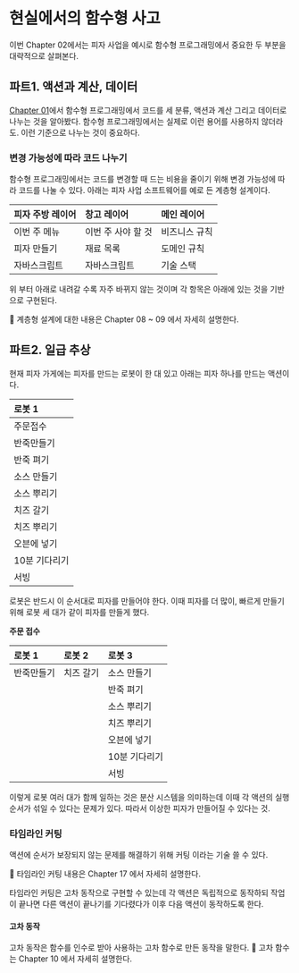 # 현실에서의 함수형 사고

이번 Chapter 02에서는 피자 사업을 예시로 함수형 프로그래밍에서 중요한 두 부분을 대략적으로 살펴본다.

## 파트1. 액션과 계산, 데이터

[Chapter 01](/books%2F%EC%8F%99%EC%8F%99%2520%EB%93%A4%EC%96%B4%EC%98%A4%EB%8A%94%2520%ED%95%A8%EC%88%98%ED%98%95%2520%EC%BD%94%EB%94%A9%2FChapter%252001)에서 함수형 프로그래밍에서 코드를 세 분류, 액션과 계산 그리고 데이터로 나누는 것을 알아봤다. 함수형 프로그래밍에서는 실제로 이런 용어를 사용하지 않더라도. 이런 기준으로 나누는 것이 중요하다.

### 변경 가능성에 따라 코드 나누기

함수형 프로그래밍에서는 코드를 변경할 때 드는 비용을 줄이기 위해 변경 가능성에 따라 코드를 나눌 수 있다. 아래는 피자 사업 소프트웨어를 예로 든 계층형 설계이다.

| 피자 주방 레이어 | 창고 레이어        | 메인 레이어   |
| :--------------- | :----------------- | :------------ |
| 이번 주 메뉴     | 이번 주 사야 할 것 | 비즈니스 규칙 |
| 피자 만들기      | 재료 목록          | 도메인 규칙   |
| 자바스크립트     | 자바스크립트       | 기술 스택     |

위 부터 아래로 내려갈 수록 자주 바뀌지 않는 것이며 각 항목은 아래에 있는 것을 기반으로 구현된다.

🤔 계층형 설계에 대한 내용은 Chapter 08 ~ 09 에서 자세히 설명한다.

## 파트2. 일급 추상

현재 피자 가게에는 피자를 만드는 로봇이 한 대 있고 아래는 피자 하나를 만드는 액션이다.

| 로봇 1        |
| :------------ |
| 주문접수      |
| 반죽만들기    |
| 반죽 펴기     |
| 소스 만들기   |
| 소스 뿌리기   |
| 치즈 갈기     |
| 치즈 뿌리기   |
| 오븐에 넣기   |
| 10분 기다리기 |
| 서빙          |

로봇은 반드시 이 순서대로 피자를 만들어야 한다. 이때 피자를 더 많이, 빠르게 만들기 위해 로봇 세 대가 같이 피자를 만들게 했다.

**주문 접수**

| 로봇 1     | 로봇 2    | 로봇 3        |
| :--------- | :-------- | :------------ |
| 반죽만들기 | 치즈 갈기 | 소스 만들기   |
|            |           | 반죽 펴기     |
|            |           | 소스 뿌리기   |
|            |           | 치즈 뿌리기   |
|            |           | 오븐에 넣기   |
|            |           | 10분 기다리기 |
|            |           | 서빙          |

이렇게 로봇 여러 대가 함께 일하는 것은 분산 시스템을 의미하는데 이때 각 액션의 실행 순서가 섞일 수 있다는 문제가 있다. 따라서 이상한 피자가 만들어질 수 있다는 것.

### 타임라인 커팅

액션에 순서가 보장되지 않는 문제를 해결하기 위해 커팅 이라는 기술 쓸 수 있다.

🤔 타임라인 커팅 내용은 Chapter 17 에서 자세히 설명한다.

타임라인 커팅은 고차 동작으로 구현할 수 있는데 각 액션은 독립적으로 동작하되 작업이 끝나면 다른 액션이 끝나기를 기다렸다가 이후 다음 액션이 동작하도록 한다.

#### 고차 동작

고차 동작은 함수를 인수로 받아 사용하는 고차 함수로 만든 동작을 말한다.
🤔 고차 함수는 Chapter 10 에서 자세히 설명한다.
